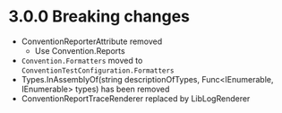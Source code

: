 # 3.0.0 Breaking changes
 - ConventionReporterAttribute removed
    - Use Convention.Reports
 - `Convention.Formatters` moved to `ConventionTestConfiguration.Formatters`
 - Types.InAssemblyOf<T>(string descriptionOfTypes, Func<IEnumerable<Type>, IEnumerable<Type>> types) has been removed
 - ConventionReportTraceRenderer replaced by LibLogRenderer